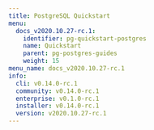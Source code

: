 ```yaml
---
title: PostgreSQL Quickstart
menu:
  docs_v2020.10.27-rc.1:
    identifier: pg-quickstart-postgres
    name: Quickstart
    parent: pg-postgres-guides
    weight: 15
menu_name: docs_v2020.10.27-rc.1
info:
  cli: v0.14.0-rc.1
  community: v0.14.0-rc.1
  enterprise: v0.1.0-rc.1
  installer: v0.14.0-rc.1
  version: v2020.10.27-rc.1
---
```


